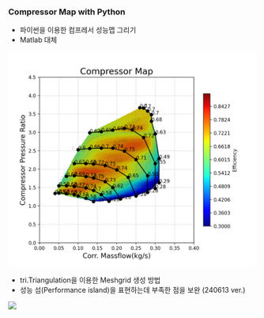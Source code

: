 ### Compressor Map with Python

- 파이썬을 이용한 컴프레서 성능맵 그리기
- Matlab 대체
<img src="https://github.com/wontaeleeterry/Compressor_Map/blob/main/Figure_1.png">

- tri.Triangulation을 이용한 Meshgrid 생성 방법
- 성능 섬(Performance island)을 표현하는데 부족한 점을 보완 (240613 ver.)
<img src="https://github.com/wontaeleeterry/Compressor_Map/blob/main/20105508_Triangular.png">
